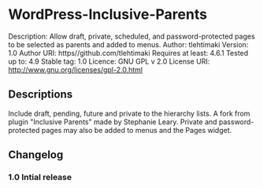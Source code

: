 # WordPress-Inclusive-Parents
Description: Allow draft, private, scheduled, and password-protected pages to be selected as parents and added to menus.
Author: tlehtimaki
Version: 1.0
Author URI: https//github.com/tlehtimaki
Requires at least: 4.6.1
Tested up to: 4.9
Stable tag: 1.0
Licence: GNU GPL v 2.0
License URI: http://www.gnu.org/licenses/gpl-2.0.html


## Descriptions

Include draft, pending, future and private to the hierarchy lists. A fork from plugin "Inclusive Parents" made by Stephanie Leary.
Private and password-protected pages may also be added to menus and the Pages widget.

## Changelog

### 1.0 Intial release
